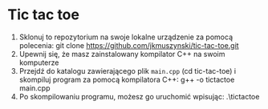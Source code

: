 # Tic tac toe
1. Sklonuj to repozytorium na swoje lokalne urządzenie za pomocą polecenia: git clone https://github.com/jkmuszynski/tic-tac-toe.git
2. Upewnij się, że masz zainstalowany kompilator C++ na swoim komputerze
3. Przejdź do katalogu zawierającego plik `main.cpp` (cd tic-tac-toe) i skompiluj program za pomocą kompilatora C++: g++ -o tictactoe main.cpp
4. Po skompilowaniu programu, możesz go uruchomić wpisując: .\tictactoe

